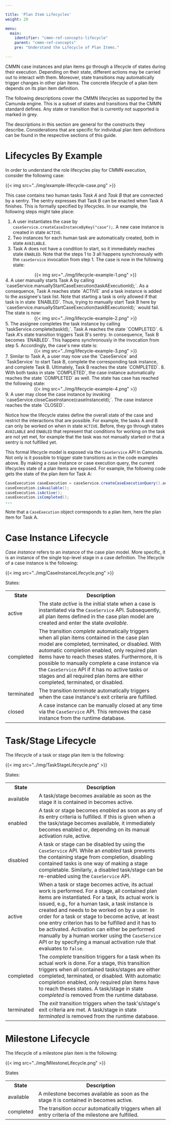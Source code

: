 ```yaml
---

title: 'Plan Item Lifecycles'
weight: 20

menu:
  main:
    identifier: "cmmn-ref-concepts-lifecycle"
    parent: "cmmn-ref-concepts"
    pre: "Understand the Lifecycle of Plan Items."

---
```


CMMN case instances and plan items go through a lifecycle of states during their execution. Depending on their state, different actions may be carried out to interact with them. Moreover, state transitions may automatically trigger changes in other plan items. The concrete lifecycle of a plan item depends on its plan item definition.

The following descriptions cover the CMMN lifecycles as supported by the Camunda engine. This is a subset of states and transitions that the CMMN standard defines. Any state or transition that is currently not supported is marked in grey.

The descriptions in this section are general for the constructs they describe. Considerations that are specific for individual plan item definitions can be found in the respective sections of this guide.

# Lifecycles By Example

In order to understand the role lifecycles play for CMMN execution, consider the following case:

{{< img src="../img/example-lifecycle-case.png" >}}

This case contains two human tasks *Task A* and *Task B* that are connected by a sentry. The sentry expresses that Task B can be enacted when Task A finishes. This is formally specified by lifecycles. In our example, the following steps might take place:

1. A user instantiates the case by `caseService.createCaseInstanceByKey("case");`. A new case instance is created in state `ACTIVE`.
2. Two instances for each human task are automatically created, both in state `AVAILABLE`.
3. Task A does not have a condition to start, so it immediately reaches state `ENABLED`. Note that the steps 1 to 3 all happens synchronously with the `caseService` invocation from step 1. The case is now in the following state:
<center>
  {{< img src="../img/lifecycle-example-1.png" >}}
</center>
4. A user manually starts Task A by calling `caseService.manuallyStartCaseExecution(taskAExecutionId);`. As a consequence, Task A reaches state `ACTIVE` and a task instance is added to the assignee's task list. Note that starting a task is only allowed if that task is in state `ENABLED`. Thus, trying to manually start Task B here by `caseService.manuallyStartCaseExecution(taskBExecutionId);` would fail. The state is now:
<center>
{{< img src="../img/lifecycle-example-2.png" >}}
</center>
5. The assignee completes the task instance by calling `taskService.complete(taskId);`. Task A reaches the state `COMPLETED`.
6. Task A's state transition triggers Task B's sentry. In consequence, Task B becomes `ENABLED`. This happens synchronously in the invocation from step 5. Accordingly, the case's new state is:
<center>
  {{< img src="../img/lifecycle-example-3.png" >}}
</center>
7. Similar to Task A, a user may now use the `CaseService` and `TaskService` to start Task B, complete the corresponding task instance, and complete Task B. Ultimately, Task B reaches the state `COMPLETED`.
8. With both tasks in state `COMPLETED`, the case instance automatically reaches the state `COMPLETED` as well. The state has case has reached the following state:
<center>
  {{< img src="../img/lifecycle-example-4.png" >}}
</center>
9. A user may close the case instance by invoking `caseService.closeCaseInstance(caseInstanceId);`. The case instance reaches the state `CLOSED`.

Notice how the lifecycle states define the overall state of the case and restrict the interactions that are possible. For example, the tasks A and B can only be worked on when in state `ACTIVE`. Before, they go through states `AVAILABLE` and `ENABLED` that represent that conditions for working on the task are not yet met, for example that the task was not manually started or that a sentry is not fulfilled yet.

This formal lifecycle model is exposed via the `CaseService` API in Camunda. Not only is it possible to trigger state transitions as in the code examples above. By making a case instance or case execution query, the current lifecycles state of a plan items are exposed. For example, the following code gets the state of the plan item for Task A:

```java
CaseExecution caseExecution = caseService.createCaseExecutionQuery().activityId("taskA").singleResult();
caseExecution.isAvailable();
caseExecution.isActive();
caseExecution.isCompleted();
...
```

Note that a `CaseExecution` object corresponds to a plan item, here the plan item for Task A.

# Case Instance Lifecycle

*Case instance* refers to an instance of the case plan model. More specific, it is an instance of the single top-level stage in a case definition. The lifecycle of a case instance is the following:

{{< img src="../img/CaseInstanceLifecycle.png" >}}

States:

<table class="table table-striped">
  <tr>
    <th>State</th>
    <th>Description</th>
  </tr>
  <tr>
    <td>
      active
    </td>
    <td>
      The state <i>active</i> is the initial state when a case is instantiated via the <code>CaseService</code> API. Subsequently, all plan items defined in the case plan model are created and enter the state <i>available</i>.
    </td>
  </tr>
  <tr>
    <td>
      completed
    </td>
    <td>
      The transition <i>complete</i> automatically triggers when all plan items contained in the case plan model are completed, terminated, or disabled.  With automatic completion enabled, only required plan items have to reach theses states. Furthermore, it is possible to manually complete a case instance via the <code>CaseService</code> API if it has no active tasks or stages and all required plan items are either completed, terminated, or disabled.
    </td>
  </tr>
  <tr>
    <td>
      terminated
    </td>
    <td>
      The transition <i>terminate</i> automatically triggers when the case instance's exit criteria are fulfilled.
    </td>
  </tr>
  <tr>
    <td>
      closed
    </td>
    <td>
      A case instance can be manually closed at any time via the <code>CaseService</code> API. This removes the case instance from the runtime database.
    </td>
  </tr>
</table>

# Task/Stage Lifecycle

The lifecycle of a task or stage plan item is the following:

{{< img src="../img/TaskStageLifecycle.png" >}}

States:

<table class="table table-striped">
  <tr>
    <th>State</th>
    <th>Description</th>
  </tr>
  <tr>
    <td>
      available
    </td>
    <td>
      A task/stage becomes available as soon as the stage it is contained in becomes active.
    </td>
  </tr>
  <tr>
    <td>
      enabled
    </td>
    <td>
      A task or stage becomes <i>enabled</i> as soon as any of its entry criteria is fulfilled. If this is given when a the task/stage becomes available, it immediately becomes enabled or, depending on its manual activation rule, active.
    </td>
  </tr>
  <tr>
    <td>
      disabled
    </td>
    <td>
      A task or stage can be disabled by using the <code>CaseService</code> API. While an <i>enabled</i> task prevents the containing stage from completion, disabling contained tasks is one way of making a stage completable. Similarly, a disabled task/stage can be re-enabled using the <code>CaseService</code> API.
    </td>
  </tr>
  <tr>
    <td>
      active
    </td>
    <td>
      When a task or stage becomes active, its actual work is performed. For a stage, all contained plan items are instantiated. For a task, its actual work is issued, e.g., for a human task, a task instance is created and needs to be worked on by a user. In order for a task or stage to become active, at least one entry criterion has to be fulfilled and it has to be activated. Activation can either be performed manually by a human worker using the <code>CaseService</code> API or by specifying a manual activation rule that evaluates to <code>false</code>.
    </td>
  </tr>
  <tr>
    <td>
      completed
    </td>
    <td>
      The <i>complete</i> transition triggers for a task when its actual work is done. For a stage, this transition triggers when all contained tasks/stages are either completed, terminated, or disabled. With automatic completion enabled, only required plan items have to reach theses states. A task/stage in state <i>completed</i> is removed from the runtime database.
    </td>
  </tr>
  <tr>
    <td>
      terminated
    </td>
    <td>
      The <i>exit</i> transition triggers when the task's/stage's exit criteria are met. A task/stage in state <i>terminated</i> is removed from the runtime database.
    </td>
  </tr>
</table>

# Milestone Lifecycle

The lifecycle of a milestone plan item is the following:

{{< img src="../img/MilestoneLifecycle.png" >}}

States

<table class="table table-striped">
<tr>
<th>State</th>
<th>Description</th>
</tr>
<tr>
<td>
available
</td>
<td>
A milestone becomes available as soon as the stage it is contained in becomes active.
</td>
</tr>
<tr>
<td>
completed
</td>
<td>
The transition <i>occur</i> automatically triggers when all entry criteria of the milestone are fulfilled.
</td>
</tr>
</table>
